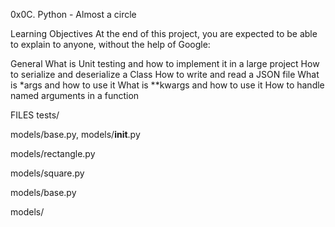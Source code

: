 0x0C. Python - Almost a circle


Learning Objectives
At the end of this project, you are expected to be able to explain to anyone, without the help of Google:

General
What is Unit testing and how to implement it in a large project
How to serialize and deserialize a Class
How to write and read a JSON file
What is *args and how to use it
What is **kwargs and how to use it
How to handle named arguments in a function



FILES
tests/

models/base.py, models/__init__.py

models/rectangle.py

models/square.py

models/base.py

models/



